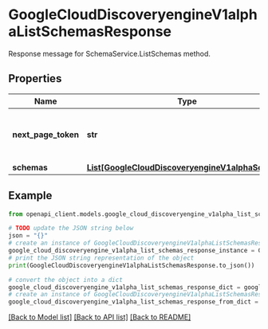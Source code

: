 # GoogleCloudDiscoveryengineV1alphaListSchemasResponse

Response message for SchemaService.ListSchemas method.

## Properties

Name | Type | Description | Notes
------------ | ------------- | ------------- | -------------
**next_page_token** | **str** | A token that can be sent as ListSchemasRequest.page_token to retrieve the next page. If this field is omitted, there are no subsequent pages. | [optional] 
**schemas** | [**List[GoogleCloudDiscoveryengineV1alphaSchema]**](GoogleCloudDiscoveryengineV1alphaSchema.md) | The Schemas. | [optional] 

## Example

```python
from openapi_client.models.google_cloud_discoveryengine_v1alpha_list_schemas_response import GoogleCloudDiscoveryengineV1alphaListSchemasResponse

# TODO update the JSON string below
json = "{}"
# create an instance of GoogleCloudDiscoveryengineV1alphaListSchemasResponse from a JSON string
google_cloud_discoveryengine_v1alpha_list_schemas_response_instance = GoogleCloudDiscoveryengineV1alphaListSchemasResponse.from_json(json)
# print the JSON string representation of the object
print(GoogleCloudDiscoveryengineV1alphaListSchemasResponse.to_json())

# convert the object into a dict
google_cloud_discoveryengine_v1alpha_list_schemas_response_dict = google_cloud_discoveryengine_v1alpha_list_schemas_response_instance.to_dict()
# create an instance of GoogleCloudDiscoveryengineV1alphaListSchemasResponse from a dict
google_cloud_discoveryengine_v1alpha_list_schemas_response_from_dict = GoogleCloudDiscoveryengineV1alphaListSchemasResponse.from_dict(google_cloud_discoveryengine_v1alpha_list_schemas_response_dict)
```
[[Back to Model list]](../README.md#documentation-for-models) [[Back to API list]](../README.md#documentation-for-api-endpoints) [[Back to README]](../README.md)


